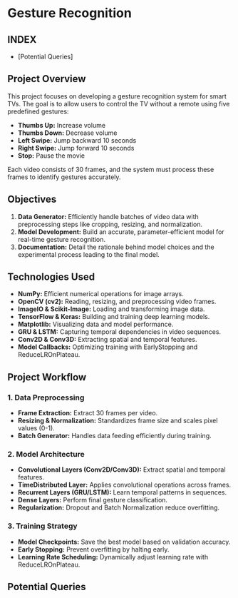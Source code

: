# **Gesture Recognition**

## **INDEX**
- [Potential Queries]


## **Project Overview**

This project focuses on developing a gesture recognition system for smart TVs. The goal is to allow users to control the TV without a remote using five predefined gestures:

- **Thumbs Up:** Increase volume
- **Thumbs Down:** Decrease volume
- **Left Swipe:** Jump backward 10 seconds
- **Right Swipe:** Jump forward 10 seconds
- **Stop:** Pause the movie

Each video consists of 30 frames, and the system must process these frames to identify gestures accurately.

## **Objectives**

1. **Data Generator:** Efficiently handle batches of video data with preprocessing steps like cropping, resizing, and normalization.
2. **Model Development:** Build an accurate, parameter-efficient model for real-time gesture recognition.
3. **Documentation:** Detail the rationale behind model choices and the experimental process leading to the final model.

## **Technologies Used**

- **NumPy:** Efficient numerical operations for image arrays.
- **OpenCV (cv2):** Reading, resizing, and preprocessing video frames.
- **ImageIO & Scikit-Image:** Loading and transforming image data.
- **TensorFlow & Keras:** Building and training deep learning models.
- **Matplotlib:** Visualizing data and model performance.
- **GRU & LSTM:** Capturing temporal dependencies in video sequences.
- **Conv2D & Conv3D:** Extracting spatial and temporal features.
- **Model Callbacks:** Optimizing training with EarlyStopping and ReduceLROnPlateau.

## **Project Workflow**

### **1. Data Preprocessing**

- **Frame Extraction:** Extract 30 frames per video.
- **Resizing & Normalization:** Standardizes frame size and scales pixel values (0-1).
- **Batch Generator:** Handles data feeding efficiently during training.

### **2. Model Architecture**

- **Convolutional Layers (Conv2D/Conv3D):** Extract spatial and temporal features.
- **TimeDistributed Layer:** Applies convolutional operations across frames.
- **Recurrent Layers (GRU/LSTM):** Learn temporal patterns in sequences.
- **Dense Layers:** Perform final gesture classification.
- **Regularization:** Dropout and Batch Normalization reduce overfitting.

### **3. Training Strategy**

- **Model Checkpoints:** Save the best model based on validation accuracy.
- **Early Stopping:** Prevent overfitting by halting early.
- **Learning Rate Scheduling:** Dynamically adjust learning rate with ReduceLROnPlateau.

## **Potential Queries**

